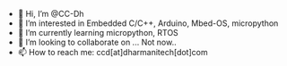 - 👋 Hi, I’m @CC-Dh
- 👀 I’m interested in Embedded C/C++, Arduino, Mbed-OS, micropython
- 🌱 I’m currently learning micropython, RTOS
- 💞️ I’m looking to collaborate on ... Not now..
- 📫 How to reach me: ccd[at]dharmanitech[dot]com

<!---
CC-Dh/CC-Dh is a ✨ special ✨ repository because its `README.md` (this file) appears on your GitHub profile.
You can click the Preview link to take a look at your changes.
--->
